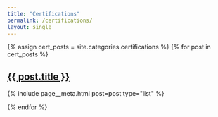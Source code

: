 ```yaml
---
title: "Certifications"
permalink: /certifications/
layout: single
---
```


{% assign cert_posts = site.categories.certifications %}
{% for post in cert_posts %}

  <div class="list__item">
    <article class="archive__item" itemscope itemtype="https://schema.org/CreativeWork">
      <h2 class="archive__item-title no_toc" itemprop="headline">
        <a href="{{ post.url | relative_url }}" rel="permalink">{{ post.title }}</a>
      </h2>
      {% include page__meta.html post=post type="list" %}
    </article>
  </div>

{% endfor %}
